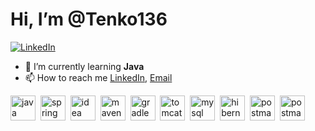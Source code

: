 
# Hi, I’m @Tenko136

<a href="https://www.linkedin.com/in/%D0%B0%D0%BD%D0%B0%D1%81%D1%82%D0%B0%D1%81%D0%B8%D1%8F-%D0%B4%D0%B0%D1%80%D0%BE%D0%B2%D1%81%D0%BA%D0%B8%D1%85-798504322"/>
<img src="https://img.shields.io/badge/LinkedIn-blue?style=for-the-badge&logo=linkedin&logoColor=white" alt="LinkedIn"/>
</a>

- 🌱 I’m currently learning **Java**
- 📫 How to reach me [LinkedIn](https://www.linkedin.com/in/%D0%B0%D0%BD%D0%B0%D1%81%D1%82%D0%B0%D1%81%D0%B8%D1%8F-%D0%B4%D0%B0%D1%80%D0%BE%D0%B2%D1%81%D0%BA%D0%B8%D1%85-798504322), [Email](mailto:tenko_92@mail.ru)


<img src="https://cdn.jsdelivr.net/gh/devicons/devicon@latest/icons/java/java-original-wordmark.svg" 
        title="java" width="40" height="40"  />&nbsp;
<img src="https://cdn.jsdelivr.net/gh/devicons/devicon@latest/icons/spring/spring-original-wordmark.svg" 
        title="spring" width="40" height="40"  />&nbsp;
<img src="https://cdn.jsdelivr.net/gh/devicons/devicon@latest/icons/intellij/intellij-original.svg" 
        title="idea" width="40" height="40"  />&nbsp;
<img src="https://cdn.jsdelivr.net/gh/devicons/devicon@latest/icons/maven/maven-original.svg" 
        title="maven" width="40" height="40"  />&nbsp;
<img src="https://cdn.jsdelivr.net/gh/devicons/devicon@latest/icons/gradle/gradle-original.svg" 
        title="gradle" width="40" height="40"  />&nbsp;
<img src="https://cdn.jsdelivr.net/gh/devicons/devicon@latest/icons/tomcat/tomcat-original.svg" 
        title="tomcat" width="40" height="40"  />&nbsp;
<img src="https://cdn.jsdelivr.net/gh/devicons/devicon@latest/icons/mysql/mysql-plain-wordmark.svg" 
        title="mysql" width="40" height="40"  />&nbsp;
<img src="https://cdn.jsdelivr.net/gh/devicons/devicon@latest/icons/hibernate/hibernate-original.svg" 
        title="hibernate" width="40" height="40"  />&nbsp;
<img src="https://cdn.jsdelivr.net/gh/devicons/devicon@latest/icons/postman/postman-original.svg" 
        title="postman" width="40" height="40"  />&nbsp;
<img src="https://cdn.jsdelivr.net/gh/devicons/devicon@latest/icons/docker/docker-original.svg" 
        title="postman" width="40" height="40"  />&nbsp;

